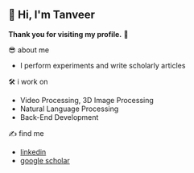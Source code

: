## 👋 Hi, I'm Tanveer

**Thank you for visiting my profile.** 🫡

😎 about me  
- I perform experiments and write scholarly articles

🛠️ i work on
- Video Processing, 3D Image Processing
- Natural Language Processing
- Back-End Development

✍️ find me  
- [linkedin](https://www.linkedin.com/in/tanveerkader/)  
- [google scholar](https://scholar.google.com/citations?user=GIAwRq4AAAAJ&hl=en)  
